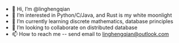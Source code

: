 - 👋 Hi, I’m @linghengqian
- 👀 I’m interested in Python/C/Java, and Rust is my white moonlight
- 🌱 I’m currently learning discrete mathematics, database principles
- 💞️ I’m looking to collaborate on distributed database
- 📫 How to reach me -- send email to linghengqian@outlook.com

<!---
linghengqian/linghengqian is a ✨ special ✨ repository because its `README.md` (this file) appears on your GitHub profile.
You can click the Preview link to take a look at your changes.
--->
